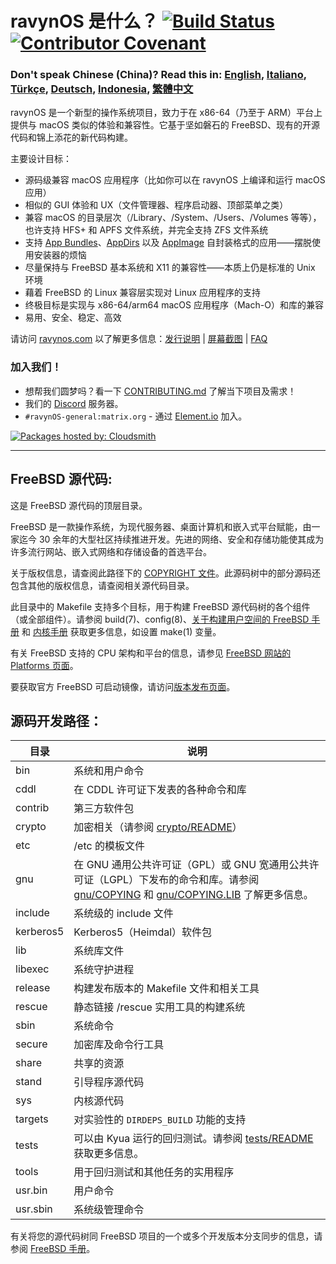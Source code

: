 # ravynOS 是什么？ [![Build Status](https://api.cirrus-ci.com/github/ravynsoft/ravynos.svg?branch=main)](https://cirrus-ci.com/github/ravynsoft/ravynos) [![Contributor Covenant](https://img.shields.io/badge/Contributor%20Covenant-2.1-4baaaa.svg)](CODE_OF_CONDUCT.md)
### Don't speak Chinese (China)? Read this in: [English](README.md), [Italiano](README.IT.md), [Türkçe](README.TR.md), [Deutsch](README.DE.md), [Indonesia](README.ID.md), [繁體中文](README.zh_TW.md)

ravynOS 是一个新型的操作系统项目，致力于在 x86-64（乃至于 ARM）平台上提供与 macOS 类似的体验和兼容性。它基于坚如磐石的 FreeBSD、现有的开源代码和锦上添花的新代码构建。

主要设计目标：
- 源码级兼容 macOS 应用程序（比如你可以在 ravynOS 上编译和运行 macOS 应用）
- 相似的 GUI 体验和 UX（文件管理器、程序启动器、顶部菜单之类）
- 兼容 macOS 的目录层次（/Library、/System、/Users、/Volumes 等等），也许支持 HFS+ 和 APFS 文件系统，并完全支持 ZFS 文件系统
- 支持 [App Bundles](https://developer.apple.com/documentation/foundation/bundle)、[AppDirs](https://github.com/AppImage/AppImageKit/wiki/AppDir) 以及 [AppImage](https://github.com/AppImage) 自封装格式的应用——摆脱使用安装器的烦恼
- 尽量保持与 FreeBSD 基本系统和 X11 的兼容性——本质上仍是标准的 Unix 环境
- 藉着 FreeBSD 的 Linux 兼容层实现对 Linux 应用程序的支持
- 终极目标是实现与 x86-64/arm64 macOS 应用程序（Mach-O）和库的兼容
- 易用、安全、稳定、高效

请访问 [ravynos.com](https://ravynos.com/) 以了解更多信息：[发行说明](https://ravynos.com/releases.html) | [屏幕截图](https://ravynos.com/screenshots.html) | [FAQ](https://ravynos.com/faq.html)

### 加入我们！

* 想帮我们圆梦吗？看一下 [CONTRIBUTING.md](CONTRIBUTING.md) 了解当下项目及需求！
* 我们的 [Discord](https://discord.com/invite/8caJbAGNwY) 服务器。
* `#ravynOS-general:matrix.org` - 通过 [Element.io](https://app.element.io/#/room/%23ravynOS-general:matrix.org) 加入。

[![Packages hosted by: Cloudsmith](https://img.shields.io/badge/OSS%20hosting%20by-cloudsmith-blue?logo=cloudsmith&style=flat-square)](https://cloudsmith.com)

---

FreeBSD 源代码:
---------------
这是 FreeBSD 源代码的顶层目录。

FreeBSD 是一款操作系统，为现代服务器、桌面计算机和嵌入式平台赋能，由一家迄今 30 余年的大型社区持续推进开发。先进的网络、安全和存储功能使其成为许多流行网站、嵌入式网络和存储设备的首选平台。

关于版权信息，请查阅此路径下的 [COPYRIGHT 文件](COPYRIGHT)。此源码树中的部分源码还包含其他的版权信息，请查阅相关源代码目录。

此目录中的 Makefile 支持多个目标，用于构建 FreeBSD 源代码树的各个组件（或全部组件）。请参阅 build(7)、config(8)、[关于构建用户空间的 FreeBSD 手册](https://docs.freebsd.org/zh_CN/books/handbook/cutting-edge/#makeworld) 和 [内核手册](https://docs.freebsd.org/zh_CN/books/handbook/kernelconfig/) 获取更多信息，如设置 make(1) 变量。

有关 FreeBSD 支持的 CPU 架构和平台的信息，请参见 [FreeBSD 网站的 Platforms 页面](https://www.freebsd.org/platforms/)。

要获取官方 FreeBSD 可启动镜像，请访问[版本发布页面](https://download.freebsd.org/ftp/releases/ISO-IMAGES/)。

源码开发路径：
---------------
| 目录 | 说明                                                         |
| --------- | ----------- |
| bin | 系统和用户命令 |
| cddl | 在 CDDL 许可证下发表的各种命令和库 |
| contrib | 第三方软件包 |
| crypto | 加密相关（请参阅 [crypto/README](crypto/README)） |
| etc | /etc 的模板文件 |
| gnu | 在 GNU 通用公共许可证（GPL）或 GNU 宽通用公共许可证（LGPL）下发布的命令和库。请参阅 [gnu/COPYING](gnu/COPYING) 和 [gnu/COPYING.LIB](gnu/COPYING.LIB) 了解更多信息。 |
| include | 系统级的 include 文件 |
| kerberos5 | Kerberos5（Heimdal）软件包 |
| lib | 系统库文件 |
| libexec | 系统守护进程 |
| release | 构建发布版本的 Makefile 文件和相关工具 |
| rescue | 静态链接 /rescue 实用工具的构建系统 |
| sbin | 系统命令 |
| secure | 加密库及命令行工具 |
| share | 共享的资源 |
| stand | 引导程序源代码 |
| sys | 内核源代码 |
| targets | 对实验性的 `DIRDEPS_BUILD` 功能的支持 |
| tests | 可以由 Kyua 运行的回归测试。请参阅 [tests/README](tests/README) 获取更多信息。 |
| tools | 用于回归测试和其他任务的实用程序 |
| usr.bin | 用户命令 |
| usr.sbin | 系统级管理命令 |

有关将您的源代码树同 FreeBSD 项目的一个或多个开发版本分支同步的信息，请参阅 [FreeBSD 手册](https://docs.freebsd.org/zh_CN/books/handbook/cutting-edge/#current-stable)。
